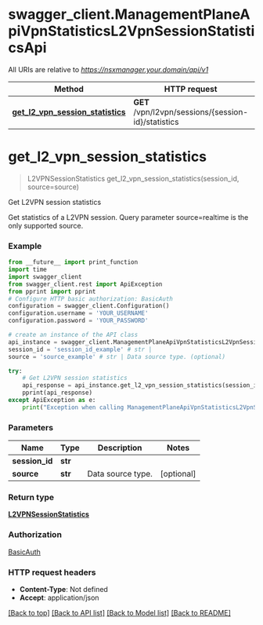 # swagger_client.ManagementPlaneApiVpnStatisticsL2VpnSessionStatisticsApi

All URIs are relative to *https://nsxmanager.your.domain/api/v1*

Method | HTTP request | Description
------------- | ------------- | -------------
[**get_l2_vpn_session_statistics**](ManagementPlaneApiVpnStatisticsL2VpnSessionStatisticsApi.md#get_l2_vpn_session_statistics) | **GET** /vpn/l2vpn/sessions/{session-id}/statistics | Get L2VPN session statistics

# **get_l2_vpn_session_statistics**
> L2VPNSessionStatistics get_l2_vpn_session_statistics(session_id, source=source)

Get L2VPN session statistics

Get statistics of a L2VPN session. Query parameter source=realtime is the only supported source.

### Example
```python
from __future__ import print_function
import time
import swagger_client
from swagger_client.rest import ApiException
from pprint import pprint
# Configure HTTP basic authorization: BasicAuth
configuration = swagger_client.Configuration()
configuration.username = 'YOUR_USERNAME'
configuration.password = 'YOUR_PASSWORD'

# create an instance of the API class
api_instance = swagger_client.ManagementPlaneApiVpnStatisticsL2VpnSessionStatisticsApi(swagger_client.ApiClient(configuration))
session_id = 'session_id_example' # str | 
source = 'source_example' # str | Data source type. (optional)

try:
    # Get L2VPN session statistics
    api_response = api_instance.get_l2_vpn_session_statistics(session_id, source=source)
    pprint(api_response)
except ApiException as e:
    print("Exception when calling ManagementPlaneApiVpnStatisticsL2VpnSessionStatisticsApi->get_l2_vpn_session_statistics: %s\n" % e)
```

### Parameters

Name | Type | Description  | Notes
------------- | ------------- | ------------- | -------------
 **session_id** | **str**|  | 
 **source** | **str**| Data source type. | [optional] 

### Return type

[**L2VPNSessionStatistics**](L2VPNSessionStatistics.md)

### Authorization

[BasicAuth](../README.md#BasicAuth)

### HTTP request headers

 - **Content-Type**: Not defined
 - **Accept**: application/json

[[Back to top]](#) [[Back to API list]](../README.md#documentation-for-api-endpoints) [[Back to Model list]](../README.md#documentation-for-models) [[Back to README]](../README.md)

